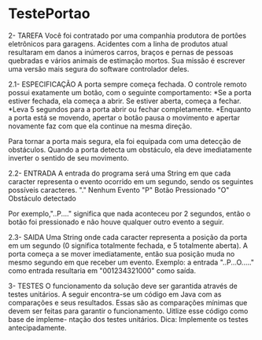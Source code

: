 # TestePortao
2-  TAREFA
Você foi contratado por uma companhia produtora de portões eletrônicos para garagens. Acidentes com a linha de produtos atual resultaram em
danos a inúmeros carros, braços e pernas de pessoas quebradas e vários animais de estimação mortos. Sua missão é escrever uma versão mais
segura do software controlador deles.
  
2.1-  ESPECIFICAÇÃO
A porta sempre começa fechada. O controle remoto possui exatamente um botão, com o seguinte comportamento:
*Se a porta estiver fechada, ela começa a abrir. Se estiver aberta, começa a fechar.
*Leva 5 segundos para a porta abrir ou fechar completamente.
*Enquanto a porta está se movendo, apertar o botão pausa o movimento e apertar novamente faz com que ela continue na mesma direção.

 Para tornar a porta mais segura, ela foi equipada com uma detecção de obstáculos. Quando a porta detecta um obstáculo, ela deve
 imediatamente inverter o sentido de seu movimento.
 
 2.2- ENTRADA
 A entrada do programa será uma String em que cada caracter representa o evento ocorrido em um segundo, sendo os seguintes possíveis caracteres.
 "." Nenhum Evento
 "P" Botão Pressionado
 "O" Obstáculo detectado
 
 Por exemplo,"..P...." significa que nada aconteceu por 2 segundos, então o botão foi pressionado e não houve qualquer outro evento a seguir.
 
 2.3- SAIDA
 Uma String onde cada caracter representa a posição da porta em um segundo (0 significa totalmente fechada, e 5 totalmente aberta). A porta
 começa a se mover imediatamente, então sua posição muda no mesmo segundo em que receber um evento.
    Exemplo: a entrada "..P...O....." como entrada resultaria em "001234321000" como saída.
    
3- TESTES
  O funcionamento da solução deve ser garantida através de testes unitários. A seguir encontra-se um código em Java com as comparações e seus
  resultados. Essas são as comparações mínimas que devem ser feitas para garantir o funcionamento. Uitlize esse código como base de impleme-
 ntação dos testes unitários.
    Dica: Implemente os testes antecipadamente.

